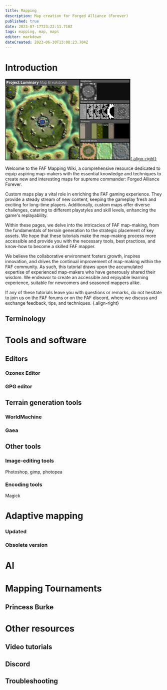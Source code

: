 ```yaml
---
title: Mapping
description: Map creation for Forged Alliance (Forever)
published: true
date: 2023-07-17T23:22:11.710Z
tags: mapping, map, maps
editor: markdown
dateCreated: 2023-06-30T13:08:23.704Z
---
```


# Introduction
[![luminarysmaller.png](/images/mapping/gaea/basics/luminarysmaller.png){.align-right}](/en/images/mapping/gaea/basics/luminarybreakdown.jpg)

Welcome to the FAF Mapping Wiki, a comprehensive resource dedicated to equip aspiring map-makers with the essential knowledge and techniques to create new and interesting maps for supreme commander: Forged Alliance Forever.

Custom maps play a vital role in enriching the FAF gaming experience. They provide a steady stream of new content, keeping the gameplay fresh and exciting for long-time players. Additionally, custom maps offer diverse challenges, catering to different playstyles and skill levels, enhancing the game's replayability.

Within these pages, we delve into the intricacies of FAF map-making, from the fundamentals of terrain generation to the strategic placement of key assets. We hope that these tutorials make the map-making process more accessible and provide you with the necessary tools, best practices, and know-how to become a skilled FAF mapper.

We believe the collaborative environment fosters growth, inspires innovation, and drives the continual improvement of map-making within the FAF community. As such, this tutorial draws upon the accumulated expertise of experienced map-makers who have generously shared their wisdom. We endeavor to create an accessible and enjoyable learning experience, suitable for newcomers and seasoned mappers alike. 

If any of these tutorials leave you with questions or remarks, do not hesitate to join us on the FAF forums or on the FAF discord, where we discuss and exchange feedback, tips, and techniques. 
{.align-right}

## Terminology

# Tools and software
## Editors
### Ozonex Editor


### GPG editor

## Terrain generation tools
### WorldMachine
### Gaea

## Other tools
### Image-editing tools
Photoshop, gimp, photopea

### Encoding tools
Magick

# Adaptive mapping
### Updated
### Obsolete version

# AI

# Mapping Tournaments
## Princess Burke

# Other resources
## Video tutorials
## Discord
## Troubleshooting